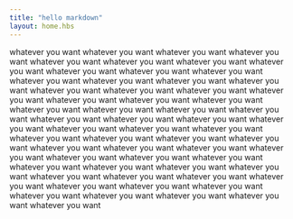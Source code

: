 ```yaml
---
title: "hello markdown"
layout: home.hbs
---
```


whatever you want
whatever you want
whatever you want
whatever you want
whatever you want
whatever you want
whatever you want
whatever you want
whatever you want
whatever you want
whatever you want
whatever you want
whatever you want
whatever you want
whatever you want
whatever you want
whatever you want
whatever you want
whatever you want
whatever you want
whatever you want
whatever you want
whatever you want
whatever you want
whatever you want
whatever you want
whatever you want
whatever you want
whatever you want
whatever you want
whatever you want
whatever you want
whatever you want
whatever you want
whatever you want
whatever you want
whatever you want
whatever you want
whatever you want
whatever you want
whatever you want
whatever you want
whatever you want
whatever you want
whatever you want
whatever you want
whatever you want
whatever you want
whatever you want
whatever you want
whatever you want
whatever you want
whatever you want
whatever you want
whatever you want
whatever you want
whatever you want
whatever you want
whatever you want
whatever you want